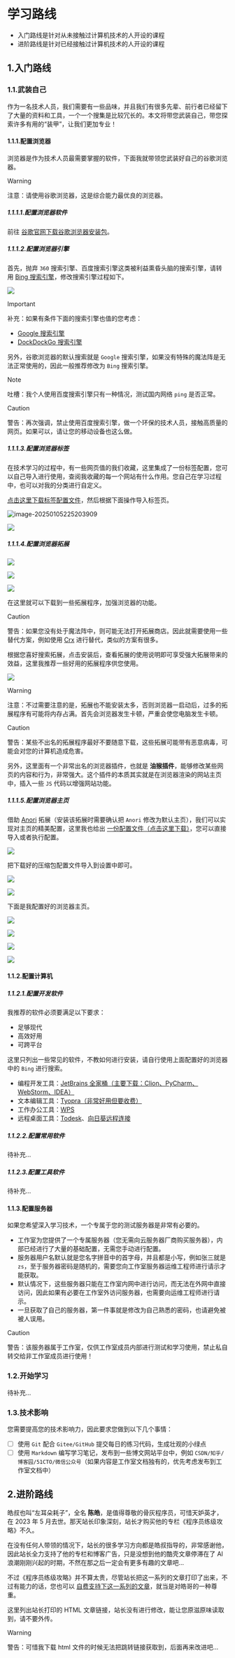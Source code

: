 <!-- @include: basic.md#statement -->

# 学习路线

- 入门路线是针对从未接触过计算机技术的人开设的课程
- 进阶路线是针对已经接触过计算机技术的人开设的课程

## 1.入门路线

### 1.1.武装自己

作为一名技术人员，我们需要有一些品味，并且我们有很多先辈、前行者已经留下了大量的资料和工具，一个一个搜集是比较冗长的。本文将带您武装自己，带您探索许多有用的“装甲”，让我们更加专业！

#### 1.1.1.配置浏览器

浏览器是作为技术人员最需要掌握的软件，下面我就带领您武装好自己的谷歌浏览器。

> [!WARNING]
>
> 注意：请使用谷歌浏览器，这是综合能力最优良的浏览器。

##### 1.1.1.1.配置浏览器软件

前往 [谷歌官网下载谷歌浏览器安装包](https://support.google.com/chrome/answer/95346?hl=zh-Hans&co=GENIE.Platform%3DDesktop)。

##### 1.1.1.2.配置浏览器引擎

首先，抛弃 `360` 搜索引擎、百度搜索引擎这类被利益熏昏头脑的搜索引擎，请转用 [Bing 搜索引擎](https://cn.bing.com/)，修改搜索引擎过程如下。

![](assets/image-20250105222942063.png)

> [!IMPORTANT]
>
> 补充：如果有条件下面的搜索引擎也值的您考虑：
>
> - [Google 搜索引擎](https://www.google.com.hk/)
> - [DockDockGo 搜索引擎](https://duckduckgo.com/)
>
> 另外，谷歌浏览器的默认搜索就是 `Google` 搜索引擎，如果没有特殊的魔法阵是无法正常使用的，因此一般推荐修改为 `Bing` 搜索引擎。

> [!NOTE]
>
> 吐槽：我个人使用百度搜索引擎只有一种情况，测试国内网络 `ping` 是否正常。

> [!CAUTION]
>
> 警告：再次强调，禁止使用百度搜索引擎，做一个环保的技术人员，接触高质量的网页。如果可以，请让您的移动设备也这么做。

##### 1.1.1.3.配置浏览器标签

在技术学习的过程中，有一些网页值的我们收藏，这里集成了一份标签配置，您可以自己导入进行使用，查阅我收藏的每一个网站有什么作用。您自己在学习过程中，也可以对我的分类进行自定义。

<a href="/config/browser_tab_config.html" download>点击这里下载标签配置文件</a>，然后根据下面操作导入标签页。

![image-20250105225203909](assets/image-20250105225203909.png)

![](assets/image-20250105225322285.png)

##### 1.1.1.4.配置浏览器拓展

![](assets/image-20250105223924219.png)

![](assets/image-20250105223958508.png)

![](assets/image-20250105224053506.png)

在这里就可以下载到一些拓展程序，加强浏览器的功能。

> [!CAUTION]
>
> 警告：如果您没有处于魔法阵中，则可能无法打开拓展商店。因此就需要使用一些替代方案，例如使用 [Crx](https://www.crxsoso.com/) 进行替代，类似的方案有很多。

根据您喜好搜索拓展，点击安装后，查看拓展的使用说明即可享受强大拓展带来的效益，这里我推荐一些好用的拓展程序供您使用。

![](assets/image-20250105224927865.png)

> [!WARNING]
>
> 注意：不过需要注意的是，拓展也不能安装太多，否则浏览器一启动后，过多的拓展程序有可能将内存占满。首先会浏览器发生卡顿，严重会使您电脑发生卡顿。

> [!CAUTION]
>
> 警告：某些不出名的拓展程序最好不要随意下载，这些拓展可能带有恶意病毒，可能会对您的计算机造成危害。

另外，这里面有一个非常出名的浏览器插件，也就是 **油猴插件**，能够修改某些网页的内容和行为，非常强大。这个插件的本质其实就是在浏览器渲染的网站主页中，插入一些 `JS` 代码以增强网站功能。

##### 1.1.1.5.配置浏览器主页

借助 [Anori](https://chromewebstore.google.com/detail/anori-%E9%AB%98%E6%95%88%E7%9A%84%E6%96%B0%E6%A0%87%E7%AD%BE%E9%A1%B5/ddeaekifelikgnaacipabpmjpffgifek) 拓展（安装该拓展时需要确认把 `Anori` 修改为默认主页），我们可以实现对主页的精美配置，这里我也给出 <a href="/config/anori_index_tab_config.zip" download>一份配置文件（点击这里下载）</a>，您可以直接导入或者执行配置。

![](assets/image-20250105230055060.png)

把下载好的压缩包配置文件导入到设置中即可。

![](assets/image-20250105230527524.png)

![](assets/image-20250105230536697.png)

下面是我配置好的浏览器主页。

![](assets/image-20250105230127644.png)

![](assets/image-20250105230215098.png)

![](./assets/image-20250108162909213.png)

![](assets/image-20250105230223837.png)

#### 1.1.2.配置计算机

##### 1.1.2.1.配置开发软件

我推荐的软件必须要满足以下要求：

- 足够现代
- 高效好用
- 可跨平台

这里只列出一些常见的软件，不教如何进行安装，请自行使用上面配置好的浏览器中的 `Bing` 进行搜索。

- 编程开发工具：[JetBrains 全家桶（主要下载：Clion、PyCharm、WebStorm、IDEA）](https://www.jetbrains.com/ides/#choose-your-ide)
- 文本编辑工具：[Tyopra（非常好用但要收费）](https://typora.io/)
- 工作办公工具：[WPS](https://www.wps.cn/)
- 远程桌面工具：[Todesk](https://www.todesk.com/)、[向日葵远程连接](https://sunlogin.oray.com/)

##### 1.1.2.2.配置常用软件

待补充...

##### 1.1.2.3.配置工具软件

待补充...

#### 1.1.3.配置服务器

如果您希望深入学习技术，一个专属于您的测试服务器是非常有必要的。

- 工作室为您提供了一个专属服务器（您无需向云服务器厂商购买服务器），内部已经进行了大量的基础配置，无需您手动进行配置。
- 服务器用户名默认就是您名字拼音中的首字母，并且都是小写，例如张三就是 `zs`，至于服务器密码是随机的，需要您向工作室服务器运维工程师进行请示才能获取。
- 默认情况下，这些服务器只能在工作室内网中进行访问，而无法在外网中直接访问，因此如果有必要在工作室外访问服务器，也需要向运维工程师进行请示。
- 一旦获取了自己的服务器，第一件事就是修改为自己熟悉的密码，也请避免被被人误用。

> [!CAUTION]
>
> 警告：该服务器属于工作室，仅供工作室成员内部进行测试和学习使用，禁止私自转交给非工作室成员进行使用！

### 1.2.开始学习

待补充...

### 1.3.技术影响

您需要提高您的技术影响力，因此要求您做到以下几个事情：

- [ ] 使用 `Git` 配合 `Gitee/GitHub` 提交每日的练习代码，生成壮观的小绿点
- [ ] 使用 `Markdown` 编写学习笔记，发布到一些博文网站平台中，例如 `CSDN/知乎/博客园/51CTO/微信公众号`（如果内容是工作室文档独有的，优先考虑发布到工作室文档中）

## 2.进阶路线

皓叔也叫“左耳朵耗子”，全名 **陈皓**，是值得尊敬的骨灰程序员，可惜天妒英才，在 2023 年 5 月去世。那天站长印象深刻，站长才购买他的专栏《程序员练级攻略》不久。

在没有任何人带领的情况下，站长的很多学习方向都是皓叔指导的，非常感谢他，因此站长全力支持了他的专栏和博客广告，只是没想到他的酷壳文章停滞在了 AI 浪潮刚刚兴起的时期，不然在那之后一定会有更多有趣的文章吧...

不过《程序员练级攻略》并不算太贵，尽管站长把这一系列的文章打印了出来，不过有能力的话，您也可以 [自费支持下这一系列的文章](https://time.geekbang.org/column/intro/100002201s)，就当是对皓哥的一种尊重。

这里列出站长打印的 HTML 文章链接，站长没有进行修改，能让您原滋原味读取到，请不要外传。

> [!WARNING]
>
> 警告：可惜我下载 html 文件的时候无法把跳转链接获取到，后面再来改进吧...

<!-- TODO: 可以考虑建立一个 Vuepress 假后端(当然也要看文档确认没有对应的接口...), 可以封装一些常见的 API 供予客户端进行调用, 例如下面这里可以获取到 html 中的文件列表后再来渲染列表, 而不是一个一个书写 -->

<div :class="theme === 'dark' ? 'dark' : ''">
  <el-table :data="tableData" border style="width: 100%">
    <el-table-column label="链接">
      <template #default="{ row }">
        <a :href="row.link" target="_blank">{{ row.link }}</a>
      </template>
    </el-table-column>
    <el-table-column 
        prop="description"
        label="描述"
    />
  </el-table>
</div>

<script lang="ts" setup>
import { ref, onMounted, onUnmounted } from 'vue';

const tableData = [
  {
    link: '/html/69_程序员练级攻略_介绍.html',
    description: '程序员练级攻略_介绍',
  },
  {
    link: '/html/71_程序员练级攻略_正式入门.html',
    description: '程序员练级攻略_正式入门',
  },
  {
    link: '/html/72_程序员练级攻略_程序员修养.html',
    description: '程序员练级攻略_程序员修养',
  },
  {
    link: '/html/73_程序员练级攻略_编程语言.html',
    description: '程序员练级攻略_编程语言',
  },
  {
    link: '/html/74_程序员练级攻略_理论学科.html',
    description: '程序员练级攻略_理论学科',
  },
  {
    link: '/html/75_程序员练级攻略_系统知识.html',
    description: '程序员练级攻略_系统知识',
  },
  {
    link: '/html/76_程序员练级攻略_软件设计.html',
    description: '程序员练级攻略_软件设计',
  },
  {
    link: '/html/77_程序员练级攻略_Linux系统内存和网络.html',
    description: '程序员练级攻略_Linux系统内存和网络',
  },
  {
    link: '/html/78_程序员练级攻略_异步IO模型和LockFree编程.html',
    description: '程序员练级攻略_异步IO模型和LockFree编程',
  },
  {
    link: '/html/79_程序员练级攻略_Java底层知识.html',
    description: '程序员练级攻略_Java底层知识',
  },
  {
    link: '/html/80_程序员练级攻略_数据库.html',
    description: '程序员练级攻略_数据库',
  },
  {
    link: '/html/81_程序员练级攻略_分布式架构入门.html',
    description: '程序员练级攻略_分布式架构入门',
  },
  {
    link: '/html/82_程序员练级攻略_分布式架构经典图书和论文.html',
    description: '程序员练级攻略_分布式架构经典图书和论文',
  },
  {
    link: '/html/83_程序员练级攻略_分布式架构工程设计.html',
    description: '程序员练级攻略_分布式架构工程设计',
  },
  {
    link: '/html/84_程序员练级攻略_微服务.html',
    description: '程序员练级攻略_微服务',
  },
  {
    link: '/html/85_程序员练级攻略_容器化和自动化运维.html',
    description: '程序员练级攻略_容器化和自动化运维',
  },
  {
    link: '/html/86_程序员练级攻略_机器学习和人工智能.html',
    description: '程序员练级攻略_机器学习和人工智能',
  },
  {
    link: '/html/87_程序员练级攻略_前端基础和底层原理.html',
    description: '程序员练级攻略_前端基础和底层原理',
  },
  {
    link: '/html/88_程序员练级攻略_前端性能优化和框架.html',
    description: '程序员练级攻略_前端性能优化和框架',
  },
  {
    link: '/html/89_程序员练级攻略_UIUX设计.html',
    description: '程序员练级攻略_UIUX设计',
  },
  {
    link: '/html/90_程序员练级攻略_技术资源集散地.html',
    description: '程序员练级攻略_技术资源集散地',
  },
  {
    link: '/html/91_程序员练级攻略_正确打开方式.html',
    description: '程序员练级攻略_正确打开方式',
  },
];

const theme = ref(document.documentElement.getAttribute('data-theme') || 'light');

const updateTheme = () => {
  theme.value = document.documentElement.getAttribute('data-theme') || 'light';
};

/* 钩子 */
onMounted(() => {
  const observer = new MutationObserver(updateTheme);
  observer.observe(document.documentElement, {
    attributes: true,
    attributeFilter: ['data-theme'],
  });

  onUnmounted(() => {
    observer.disconnect();
  });
});
</script>

<style setup>
/* 解决表格兼容性问题 */
.el-table__header {
    margin: 0;
}
.el-table__body {
    margin: 0;
}
/* 自定义暗黑模式的样式 */
.dark {
    --el-bg-color: #1d1e1f; /* 背景色 */
    --el-text-color-primary: #ffffff; /* 主要文字颜色 */
}
</style>

<!-- TODO: 这里的黑暗模式可以封装一下 -->

<!-- @include: basic.md#comment -->
